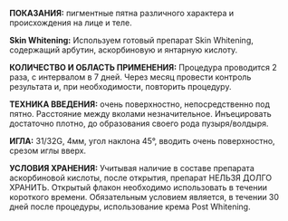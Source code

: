 

**ПОКАЗАНИЯ:** пигментные пятна различного характера и происхождения на лице и теле.

**Skin Whitening:**
Используем готовый препарат Skin Whitening, содержащий арбутин, аскорбиновую и янтарную кислоту.

**КОЛИЧЕСТВО И ОБЛАСТЬ ПРИМЕНЕНИЯ:**
Процедура проводится 2 раза, с интервалом в 7 дней. Через месяц провести контроль результата и, при необходимости, повторить процедуру.

**ТЕХНИКА ВВЕДЕНИЯ:**
очень поверхностно, непосредственно под пятно. Расстояние между вколами незначительное. Инъецировать достаточно плотно, до образования своего рода пузыря/волдыря.

**ИГЛА:**
31/32G, 4мм, угол наклона 45°, вводить очень поверхностно, срезом иглы вверх.

**УСЛОВИЯ ХРАНЕНИЯ:**
Учитывая наличие в составе препарата аскорбиновой кислоты, после открытия, препарат НЕЛЬЗЯ ДОЛГО ХРАНИТЬ.
Открытый флакон необходимо использовать в течении короткого времени.
Обязательным условием является, в течении 30 дней после процедуры, использование крема Post Whitening.